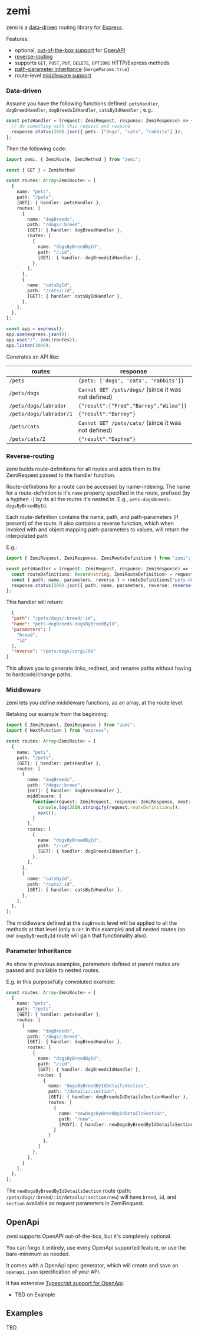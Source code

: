 # zemi

zemi is a [data-driven](#data-driven) routing library for [Express](https://expressjs.com/).

Features:

- optional, [out-of-the-box support](#openapi) for [OpenAPI](https://www.openapis.org/)
- [reverse-routing](#reverse-routing)
- supports `GET`, `POST`, `PUT`, `DELETE`, `OPTIONS` HTTP/Express methods
- [path-parameter inheritance](#parameter-inheritance) (`mergeParams:true`)
- route-level [middleware support](#middleware)

### Data-driven

Assume you have the following functions defined: `petsHandler`, `dogBreedHandler`, `dogBreedsIdHandler`, `catsByIdHandler` ; e.g.:

```ts
const petsHandler = (request: ZemiRequest, response: ZemiResponse) => {
  // do something with this request and respond
  response.status(200).json({ pets: ["dogs", "cats", "rabbits"] });
};
```

Then the following code:

```ts
import zemi, { ZemiRoute, ZemiMethod } from "zemi";

const { GET } = ZemiMethod

const routes: Array<ZemiRoute> = [
  {
    name: "pets",
    path: "/pets",
    [GET]: { handler: petsHandler },
    routes: [
      {
        name: "dogBreeds",
        path: "/dogs/:breed",
        [GET]: { handler: dogBreedHandler },
        routes: [
          {
            name: "dogsByBreedById",
            path: "/:id",
            [GET]: { handler: dogBreedsIdHandler },
          },
        ],
      },
      {
        name: "catsById",
        path: "/cats/:id",
        [GET]: { handler: catsByIdHandler },
      },
    ],
  },
];

const app = express();
app.use(express.json());
app.use("/", zemi(routes));
app.listen(3000);
```

Generates an API like:

| routes                  | response                                            |
|-------------------------|-----------------------------------------------------|
| `/pets`                 | `{pets: ['dogs', 'cats', 'rabbits']}`               |
| `/pets/dogs`            | `Cannot GET /pets/dogs/` (since it was not defined) |
| `/pets/dogs/labrador`   | `{"result":["Fred","Barney","Wilma"]}`              |
| `/pets/dogs/labrador/1` | `{"result":"Barney"}`                               |
| `/pets/cats`            | `Cannot GET /pets/cats/` (since it was not defined) |
| `/pets/cats/2`          | `{"result":"Daphne"}`                               |

### Reverse-routing

zemi builds route-definitions for all routes and adds them to the ZemiRequest passed to the handler function.

Route-definitions for a route can be accessed by name-indexing.
The name for a route-definition is it's `name` property specified in the route, prefixed (by a hyphen `-`) by its all the routes it's nested in.
E.g., `pets-dogsBreeds-dogsByBreedById`.

Each route-definition contains the name, path, and path-parameters (if present) of the route.
It also contains a reverse function, which when invoked with and object mapping path-parameters to values, will return the interpolated path

E.g.:

```ts
import { ZemiRequest, ZemiResponse, ZemiRouteDefinition } from "zemi";

const petsHandler = (request: ZemiRequest, response: ZemiResponse) => {
  const routeDefinitions: Record<string, ZemiRouteDefinition> = request.routeDefinitions;
  const { path, name, parameters, reverse } = routeDefinitions["pets-dogBreeds-dogsByBreedById"];
  response.status(200).json({ path, name, parameters, reverse: reverse({ breed: 'Corgi', id: '1' }) });
};
```

This handler will return:

```json
  {
  "path": "/pets/dogs/:breed/:id",
  "name": "pets-dogBreeds-dogsByBreedById",
  "parameters": [
    "breed",
    "id"
  ],
  "reverse": "/pets/dogs/corgi/99"
}
```

This allows you to generate links, redirect, and rename paths without having to hardcode/change paths.

### Middleware

zemi lets you define middleware functions, as an array, at the route level:

Retaking our example from the beginning:

```ts
import { ZemiRequest, ZemiResponse } from "zemi";
import { NextFunction } from "express";

const routes: Array<ZemiRoute> = [
  {
    name: "pets",
    path: "/pets",
    [GET]: { handler: petsHandler },
    routes: [
      {
        name: "dogBreeds",
        path: "/dogs/:breed",
        [GET]: { handler: dogBreedHandler },
        middleware: [
          function(request: ZemiRequest, response: ZemiResponse, next: NextFunction) {
            console.log(JSON.stringify(request.routeDefinitions));
            next();
          }
        ],
        routes: [
          {
            name: "dogsByBreedById",
            path: "/:id",
            [GET]: { handler: dogBreedsIdHandler },
          },
        ],
      },
      {
        name: "catsById",
        path: "/cats/:id",
        [GET]: { handler: catsByIdHandler },
      },
    ],
  },
];
```

The middleware defined at the `dogBreeds` level will be applied to all the methods at that level (only a `GET` in this example) and all nested routes (so our `dogsByBreedById` route will gain that functionality also).

### Parameter Inheritance

As show in previous examples, parameters defined at parent routes are passed and available to nested routes.

E.g. in this purposefully convoluted example:

```ts
const routes: Array<ZemiRoute> = [
  {
    name: "pets",
    path: "/pets",
    [GET]: { handler: petsHandler },
    routes: [
      {
        name: "dogBreeds",
        path: "/dogs/:breed",
        [GET]: { handler: dogBreedHandler },
        routes: [
          {
            name: "dogsByBreedById",
            path: "/:id",
            [GET]: { handler: dogBreedsIdHandler },
            routes: [
              {
                name: "dogsByBreedByIdDetailsSection",
                path: "/details/:section",
                [GET]: { handler: dogBreedsIdDetailsSectionHandler },
                routes: [
                  {
                    name: "newDogsByBreedByIdDetailsSection",
                    path: "/new",
                    [POST]: { handler: newDogsByBreedByIdDetailsSectionHandler },
                  }
                ]
              },
            ]
          },
        ],
      }
    ],
  },
];
```

The `newDogsByBreedByIdDetailsSection` route (path: `/pets/dogs/:breed/:id/details/:section/new`) will have `breed`, `id`, and `section` available as request parameters in ZemiRequest.

## OpenApi

zemi supports OpenAPI out-of-the-box, but it's completely optional.

You can forgo it entirely, use every OpenApi supported feature, or use the bare-minimum as needed.

It comes with a OpenApi spec generator, which will create and save an `openapi.json` specification of your API.

It has extensive [Typescript support for OpenApi](https://github.com/yoaquim/zemi/blob/main/src/types/openapi.types.ts).

- TBD on Example

## Examples

TBD
